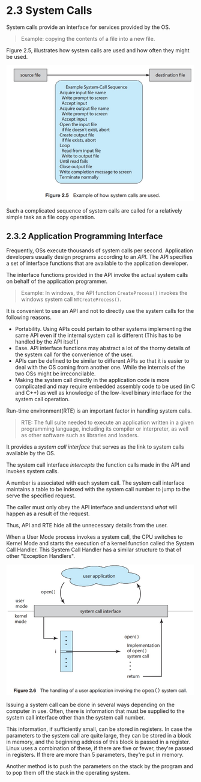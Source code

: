 # 2.3 System Calls
System calls provide an interface for services provided by the OS. 
> Example: copying the contents of a file into a new file. 

Figure 2.5, illustrates how system calls are used and how often they might be used.

<img src="../imgs/2.5.jpg" alt="Figure 2.5 in the textbook" width=500 />

Such a complicated sequence of system calls are called for a relatively simple task as a file copy operation. 

## 2.3.2 Application Programming Interface
Frequently, OSs execute thousands of system calls per second. Application developers usually design programs according to an _API_. The API specifies a set of interface functions that are available to the application developer.

The interface functions provided in the API invoke the actual system calls on behalf of the application programmer.

> Example: In windows, the API function `CreateProcess()` invokes the windows system call `NTCreateProcess()`.

It is convenient to use an API and not to directly use the system calls for the following reasons. 

* Portability. Using APIs could pertain to other systems implementing the same API even if the internal system call is different (This has to be handled by the API itself.)
* Ease. API interface functions may abstract a lot of the thorny details of the system call for the convenience of the user.
* APIs can be defined to be similar to different APIs so that it is easier to deal with the OS coming from another one. While the internals of the two OSs might be irreconcilable.
* Making the system call directly in the application code is more complicated and may require embedded assembly code to be used (in C and C++) as well as knowledge of the low-level binary interface for the system call operation. 

Run-time environment(RTE) is an important factor in handling system calls.
> RTE: The full suite needed to execute an application written in a given programming language, including its compiler or interpreter, as well as other software such as libraries and loaders.

It provides a _system call interface_ that serves as the link to system calls available by the OS.

The system call interface _intercepts_ the function calls made in the API and invokes system calls.

A number is associated with each system call. The system call interface maintains a table to be indexed with the system call number to jump to the serve the specified request.

The caller must only obey the API interface and understand _what_ will happen as a result of the request.

Thus, API and RTE hide all the unnecessary details from the user.

When a User Mode process invokes a system call, the CPU switches to Kernel Mode and starts the execution of a kernel function called the System Call Handler. This System Call Handler has a similar structure to that of other "Exception Handlers".

<img src="../imgs/2.9.jpg" alt="Figure 2.9 in the textbook" width=500 />

Issuing a system call can be done in several ways depending on the computer in use. Often, there is information that must be supplied to the system call interface other than the system call number.

This information, if sufficiently small, can be stored in registers. In case the parameters to the system call are quite large, they can be stored in a block in memory, and the beginning address of this block is passed in a register.
Linux uses a combination of these, if there are five or fewer, they're passed in registers. If there are more than 5 parameters, they're put in memory.

Another method is to push the parameters on the stack by the program and to pop them off the stack in the operating system.
